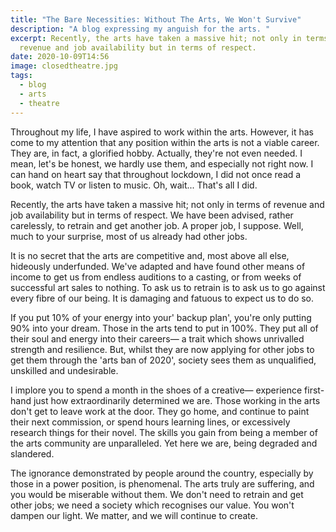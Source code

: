 ```yaml
---
title: "The Bare Necessities: Without The Arts, We Won't Survive"
description: "A blog expressing my anguish for the arts. "
excerpt: Recently, the arts have taken a massive hit; not only in terms of
  revenue and job availability but in terms of respect.
date: 2020-10-09T14:56
image: closedtheatre.jpg
tags:
  - blog
  - arts
  - theatre
---
```

Throughout my life, I have aspired to work within the arts. However, it has come to my attention that any position within the arts is not a viable career. They are, in fact, a glorified hobby. Actually, they're not even needed. I mean, let's be honest, we hardly use them, and especially not right now. I can hand on heart say that throughout lockdown, I did not once read a book, watch TV or listen to music. Oh, wait... That's all I did. 

Recently, the arts have taken a massive hit; not only in terms of revenue and job availability but in terms of respect. We have been advised, rather carelessly, to retrain and get another job. A proper job, I suppose. Well, much to your surprise, most of us already had other jobs. 

It is no secret that the arts are competitive and, most above all else, hideously underfunded. We've adapted and have found other means of income to get us from endless auditions to a casting, or from weeks of successful art sales to nothing. To ask us to retrain is to ask us to go against every fibre of our being. It is damaging and fatuous to expect us to do so. 

If you put 10% of your energy into your' backup plan', you're only putting 90% into your dream. Those in the arts tend to put in 100%. They put all of their soul and energy into their careers— a trait which shows unrivalled strength and resilience. But, whilst they are now applying for other jobs to get them through the 'arts ban of 2020', society sees them as unqualified, unskilled and undesirable. 

I implore you to spend a month in the shoes of a creative— experience first-hand just how extraordinarily determined we are. Those working in the arts don't get to leave work at the door. They go home, and continue to paint their next commission, or spend hours learning lines, or excessively research things for their novel. The skills you gain from being a member of the arts community are unparalleled. Yet here we are, being degraded and slandered. 

The ignorance demonstrated by people around the country, especially by those in a power position, is phenomenal. The arts truly are suffering, and you would be miserable without them. We don't need to retrain and get other jobs; we need a society which recognises our value. You won't dampen our light. We matter, and we will continue to create. 


